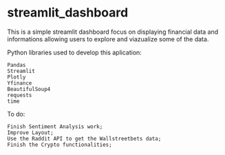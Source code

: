 # streamlit_dashboard

This is a simple streamlit dashboard focus on displaying financial data and informations allowing users to explore and viazualize some of the data.

Python libraries used to develop this aplication:

    Pandas
    Streamlit
    Plotly
    Yfinance
    BeautifulSoup4
    requests
    time
    
To do:

    Finish Sentiment Analysis work;
    Improve Layout;
    Use the Raddit API to get the Wallstreetbets data;
    Finish the Crypto functionalities;


